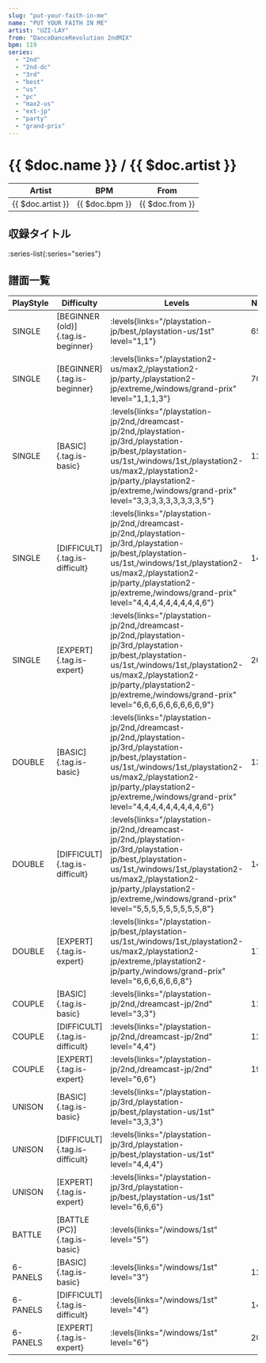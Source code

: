 ```yaml
---
slug: "put-your-faith-in-me"
name: "PUT YOUR FAITH IN ME"
artist: "UZI-LAY"
from: "DanceDanceRevolution 2ndMIX"
bpm: 119
series:
  - "2nd"
  - "2nd-dc"
  - "3rd"
  - "best"
  - "us"
  - "pc"
  - "max2-us"
  - "ext-jp"
  - "party"
  - "grand-prix"
---
```


# {{ $doc.name }} / {{ $doc.artist }}

|Artist|BPM|From|
|------|---|----|
|{{ $doc.artist }}|{{ $doc.bpm }}|{{ $doc.from }}|

## 収録タイトル

:series-list{:series="series"}

## 譜面一覧

|PlayStyle|Difficulty|Levels|Notes|Movie|
|---------|----------|------|-----|-----|
|SINGLE|[BEGINNER (old)]{.tag.is-beginner}| :levels{links="/playstation-jp/best,/playstation-us/1st" level="1,1"}|65/0||
|SINGLE|[BEGINNER]{.tag.is-beginner}| :levels{links="/playstation2-us/max2,/playstation2-jp/party,/playstation2-jp/extreme,/windows/grand-prix" level="1,1,1,3"}|70/0||
|SINGLE|[BASIC]{.tag.is-basic}| :levels{links="/playstation-jp/2nd,/dreamcast-jp/2nd,/playstation-jp/3rd,/playstation-jp/best,/playstation-us/1st,/windows/1st,/playstation2-us/max2,/playstation2-jp/party,/playstation2-jp/extreme,/windows/grand-prix" level="3,3,3,3,3,3,3,3,3,5"}|128/0||
|SINGLE|[DIFFICULT]{.tag.is-difficult}| :levels{links="/playstation-jp/2nd,/dreamcast-jp/2nd,/playstation-jp/3rd,/playstation-jp/best,/playstation-us/1st,/windows/1st,/playstation2-us/max2,/playstation2-jp/party,/playstation2-jp/extreme,/windows/grand-prix" level="4,4,4,4,4,4,4,4,4,6"}|145/0||
|SINGLE|[EXPERT]{.tag.is-expert}| :levels{links="/playstation-jp/2nd,/dreamcast-jp/2nd,/playstation-jp/3rd,/playstation-jp/best,/playstation-us/1st,/windows/1st,/playstation2-us/max2,/playstation2-jp/party,/playstation2-jp/extreme,/windows/grand-prix" level="6,6,6,6,6,6,6,6,6,9"}|203/0||
|DOUBLE|[BASIC]{.tag.is-basic}| :levels{links="/playstation-jp/2nd,/dreamcast-jp/2nd,/playstation-jp/3rd,/playstation-jp/best,/playstation-us/1st,/windows/1st,/playstation2-us/max2,/playstation2-jp/party,/playstation2-jp/extreme,/windows/grand-prix" level="4,4,4,4,4,4,4,4,4,6"}|135/0||
|DOUBLE|[DIFFICULT]{.tag.is-difficult}| :levels{links="/playstation-jp/2nd,/dreamcast-jp/2nd,/playstation-jp/3rd,/playstation-jp/best,/playstation-us/1st,/windows/1st,/playstation2-us/max2,/playstation2-jp/party,/playstation2-jp/extreme,/windows/grand-prix" level="5,5,5,5,5,5,5,5,5,8"}|147/0||
|DOUBLE|[EXPERT]{.tag.is-expert}| :levels{links="/playstation-jp/best,/playstation-us/1st,/windows/1st,/playstation2-us/max2,/playstation2-jp/extreme,/playstation2-jp/party,/windows/grand-prix" level="6,6,6,6,6,6,8"}|170/0||
|COUPLE|[BASIC]{.tag.is-basic}| :levels{links="/playstation-jp/2nd,/dreamcast-jp/2nd" level="3,3"}|112/0||
|COUPLE|[DIFFICULT]{.tag.is-difficult}| :levels{links="/playstation-jp/2nd,/dreamcast-jp/2nd" level="4,4"}|128/0||
|COUPLE|[EXPERT]{.tag.is-expert}| :levels{links="/playstation-jp/2nd,/dreamcast-jp/2nd" level="6,6"}|195/0||
|UNISON|[BASIC]{.tag.is-basic}| :levels{links="/playstation-jp/3rd,/playstation-jp/best,/playstation-us/1st" level="3,3,3"}|||
|UNISON|[DIFFICULT]{.tag.is-difficult}| :levels{links="/playstation-jp/3rd,/playstation-jp/best,/playstation-us/1st" level="4,4,4"}|||
|UNISON|[EXPERT]{.tag.is-expert}| :levels{links="/playstation-jp/3rd,/playstation-jp/best,/playstation-us/1st" level="6,6,6"}|||
|BATTLE|[BATTLE (PC)]{.tag.is-basic}| :levels{links="/windows/1st" level="5"}|||
|6-PANELS|[BASIC]{.tag.is-basic}| :levels{links="/windows/1st" level="3"}|127/0||
|6-PANELS|[DIFFICULT]{.tag.is-difficult}| :levels{links="/windows/1st" level="4"}|145/0||
|6-PANELS|[EXPERT]{.tag.is-expert}| :levels{links="/windows/1st" level="6"}|203/0||
